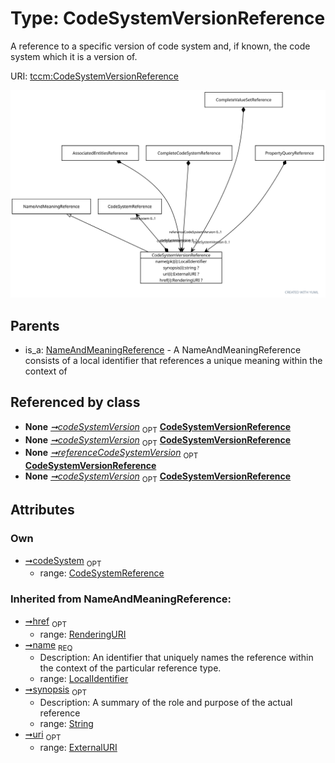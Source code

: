 
# Type: CodeSystemVersionReference


A reference to a specific version of code system and, if known, the code system which it is a version of.

URI: [tccm:CodeSystemVersionReference](https://hotecosystem.org/tccm/CodeSystemVersionReference)


![img](images/CodeSystemVersionReference.svg)

## Parents

 *  is_a: [NameAndMeaningReference](NameAndMeaningReference.md) - A NameAndMeaningReference consists of a local identifier that references a unique meaning within the context of

## Referenced by class

 *  **None** *[➞codeSystemVersion](associatedEntitiesReference__codeSystemVersion.md)*  <sub>OPT</sub>  **[CodeSystemVersionReference](CodeSystemVersionReference.md)**
 *  **None** *[➞codeSystemVersion](completeCodeSystemReference__codeSystemVersion.md)*  <sub>OPT</sub>  **[CodeSystemVersionReference](CodeSystemVersionReference.md)**
 *  **None** *[➞referenceCodeSystemVersion](completeValueSetReference__referenceCodeSystemVersion.md)*  <sub>OPT</sub>  **[CodeSystemVersionReference](CodeSystemVersionReference.md)**
 *  **None** *[➞codeSystemVersion](propertyQueryReference__codeSystemVersion.md)*  <sub>OPT</sub>  **[CodeSystemVersionReference](CodeSystemVersionReference.md)**

## Attributes


### Own

 * [➞codeSystem](codeSystemVersionReference__codeSystem.md)  <sub>OPT</sub>
    * range: [CodeSystemReference](CodeSystemReference.md)

### Inherited from NameAndMeaningReference:

 * [➞href](nameAndMeaningReference__href.md)  <sub>OPT</sub>
    * range: [RenderingURI](types/RenderingURI.md)
 * [➞name](nameAndMeaningReference__name.md)  <sub>REQ</sub>
    * Description: An identifier that uniquely names the reference within the context of the particular reference type.
    * range: [LocalIdentifier](types/LocalIdentifier.md)
 * [➞synopsis](nameAndMeaningReference__synopsis.md)  <sub>OPT</sub>
    * Description: A summary of the role and purpose of the actual reference
    * range: [String](types/String.md)
 * [➞uri](nameAndMeaningReference__uri.md)  <sub>OPT</sub>
    * range: [ExternalURI](types/ExternalURI.md)
